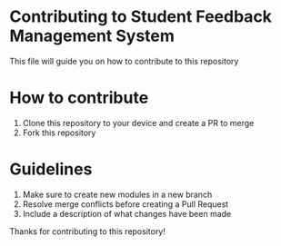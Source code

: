 # Contributing to Student Feedback Management System
This file will guide you on how to contribute to this repository

# How to contribute
1. Clone this repository to your device and create a PR to merge
2. Fork this repository

# Guidelines
1. Make sure to create new modules in a new branch
2. Resolve merge conflicts before creating a Pull Request
3. Include a description of what changes have been made

Thanks for contributing to this repository!
